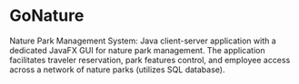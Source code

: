 # GoNature
Nature Park Management System: Java client-server application with a dedicated JavaFX GUI for nature park management. The application facilitates traveler reservation, park features control, and employee access across a network of nature parks (utilizes SQL database).
